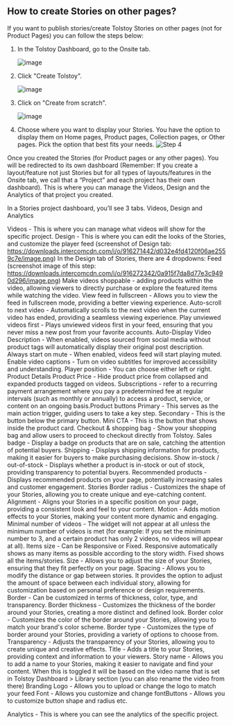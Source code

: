 ## How to create Stories on other pages?

If you want to publish stories/create Tolstoy Stories on other pages (not for Product Pages) you can follow the steps below:

1. In the Tolstoy Dashboard, go to the Onsite tab.

   ![image](https://github.com/GoTolstoy/tolstoy-toly-kb/assets/159800692/d776ad87-95d3-4433-803d-1fae38f142d0)

2. Click "Create Tolstoy".

   ![image](https://github.com/GoTolstoy/tolstoy-toly-kb/assets/159800692/666df754-74a9-439a-aaad-0b128847c0a3)

3. Click on "Create from scratch".
   
   ![image](https://github.com/GoTolstoy/tolstoy-toly-kb/assets/159800692/0ecca92e-0c0c-4103-b123-4fbe336899f2)

4. Choose where you want to display your Stories. You have the option to display them on Home pages, Product pages, Collection pages, or Other pages. Pick the option that best fits your needs.
   ![Step 4](https://downloads.intercomcdn.com/i/o/916305942/867079b38ac7e866d96a0172/image.png)

Once you created the Stories (for Product pages or any other pages). You will be redirected to its own dashboard (Remember: If you create a layout/feature not just Stories but for all types of layouts/features in the Onsite tab, we call that a “Project” and each project has their own dashboard). This is where you can manage the Videos, Design and the Analytics of that project you created.

In a Stories project dashboard, you’ll see 3 tabs. Videos, Design and Analytics

Videos - This is where you can manage what videos will show for the specific project.
Design - This is where you can edit the looks of the Stories, and customize the player feed (screenshot of Design tab: https://downloads.intercomcdn.com/i/o/916271442/d032e4fd4120f06ae2559c7e/image.png)
In the Design tab of Stories, there are 4 dropdowns:
 Feed (screenshot image of this step: https://downloads.intercomcdn.com/i/o/916272342/0a915f7da8d77e3c9490d296/image.png)
Make videos shoppable - adding products within the video, allowing viewers to directly purchase or explore the featured items while watching the video.
View feed in fullscreen - Allows you to view the feed in fullscreen mode, providing a better viewing experience.
Auto-scroll to next video - Automatically scrolls to the next video when the current video has ended, providing a seamless viewing experience.
Play unviewed videos first - Plays unviewed videos first in your feed, ensuring that you never miss a new post from your favorite accounts.
Auto-Display Video Description - When enabled, videos sourced from social media without product tags will automatically display their original post description.
Always start on mute - When enabled, videos feed will start playing muted.
Enable video captions - Turn on video subtitles for improved accessibility and understanding.
Player position - You can choose either left or right.
Product Details
​Product Price - Hide product price from collapsed and expanded products tagged on videos.
Subscriptions - refer to a recurring payment arrangement where you pay a predetermined fee at regular intervals (such as monthly or annually) to access a product, service, or content on an ongoing basis.
​Product buttons
Primary - This serves as the main action trigger, guiding users to take a key step.
Secondary - This is the button below the primary button.
Mini CTA - This is the button that shows inside the product card.
Checkout & shopping bag - Show your shopping bag and allow users to proceed to checkout directly from Tolstoy.
Sales badge - Display a badge on products that are on sale, catching the attention of potential buyers.
Shipping - Displays shipping information for products, making it easier for buyers to make purchasing decisions.
Show in-stock / out-of-stock - Displays whether a product is in-stock or out of stock, providing transparency to potential buyers.
Recommended products - Displays recommended products on your page, potentially increasing sales and customer engagement.
Stories
Border radius - Customizes the shape of your Stories, allowing you to create unique and eye-catching content.
Alignment - Aligns your Stories in a specific position on your page, providing a consistent look and feel to your content.
Motion - Adds motion effects to your Stories, making your content more dynamic and engaging.
Minimal number of videos - The widget will not appear at all unless the minimum number of videos is met (for example: If you set the minimum number to 3, and a certain product has only 2 videos, no videos will appear at all).
Items size - Can be Responsive or Fixed. Responsive automatically shows as many items as possible according to the story width. Fixed shows all the items/stories.
Size - Allows you to adjust the size of your Stories, ensuring that they fit perfectly on your page.
Spacing - Allows you to modify the distance or gap between stories. It provides the option to adjust the amount of space between each individual story, allowing for customization based on personal preference or design requirements.
Border - Can be customized in terms of thickness, color, type, and transparency.
Border thickness - Customizes the thickness of the border around your Stories, creating a more distinct and defined look.
Border color - Customizes the color of the border around your Stories, allowing you to match your brand's color scheme.
Border type - Customizes the type of border around your Stories, providing a variety of options to choose from.
Transparency - Adjusts the transparency of your Stories, allowing you to create unique and creative effects.
Title - Adds a title to your Stories, providing context and information to your viewers.
Story name - Allows you to add a name to your Stories, making it easier to navigate and find your content. When this is toggled it will be based on the video name that is set in Tolstoy Dashboard > Library section (you can also rename the video from there)
Branding
​Logo - Allows you to upload or change the logo to match your feed
​Font - Allows you customize and change font
​Buttons - Allows you to customize button shape and radius etc.

Analytics - This is where you can see the analytics of the specific project.
